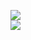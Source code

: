 [![](https://img.shields.io/badge/Made%20With-Github%20Spray-lightgrey.svg?style=for-the-badge&logo=github)](https://github.com/Annihil/github-spray#23344)  
[![](https://i.imgur.com/2DrTn0Z.gif)](https://github.com/Annihil/github-spray)